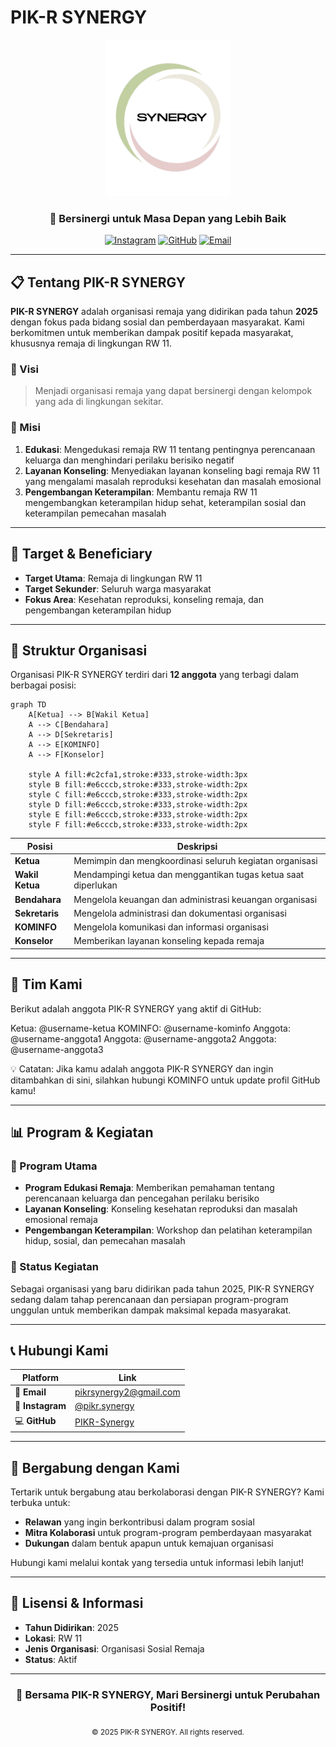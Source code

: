 # PIK-R SYNERGY

<div align="center">
  <!-- Logo akan ditambahkan di sini -->
  <img src="assets/SYNERGY.png" alt="PIK-R SYNERGY Logo" width="200">
  
  <h3>🤝 Bersinergi untuk Masa Depan yang Lebih Baik</h3>
  
  [![Instagram](https://img.shields.io/badge/Instagram-E4405F?style=for-the-badge&logo=instagram&logoColor=white)](https://www.instagram.com/pikr.synergy/)
  [![GitHub](https://img.shields.io/badge/GitHub-100000?style=for-the-badge&logo=github&logoColor=white)](https://github.com/PIKR-Synergy)
  [![Email](https://img.shields.io/badge/Email-D14836?style=for-the-badge&logo=gmail&logoColor=white)](mailto:pikrsynergy2@gmail.com)
</div>

---

## 📋 Tentang PIK-R SYNERGY

**PIK-R SYNERGY** adalah organisasi remaja yang didirikan pada tahun **2025** dengan fokus pada bidang sosial dan pemberdayaan masyarakat. Kami berkomitmen untuk memberikan dampak positif kepada masyarakat, khususnya remaja di lingkungan RW 11.

### 🎯 Visi
> Menjadi organisasi remaja yang dapat bersinergi dengan kelompok yang ada di lingkungan sekitar.

### 🚀 Misi
1. **Edukasi**: Mengedukasi remaja RW 11 tentang pentingnya perencanaan keluarga dan menghindari perilaku berisiko negatif
2. **Layanan Konseling**: Menyediakan layanan konseling bagi remaja RW 11 yang mengalami masalah reproduksi kesehatan dan masalah emosional  
3. **Pengembangan Keterampilan**: Membantu remaja RW 11 mengembangkan keterampilan hidup sehat, keterampilan sosial dan keterampilan pemecahan masalah

---

## 🎯 Target & Beneficiary

- **Target Utama**: Remaja di lingkungan RW 11
- **Target Sekunder**: Seluruh warga masyarakat
- **Fokus Area**: Kesehatan reproduksi, konseling remaja, dan pengembangan keterampilan hidup

---

## 🏢 Struktur Organisasi
Organisasi PIK-R SYNERGY terdiri dari **12 anggota** yang terbagi dalam berbagai posisi:
```
graph TD
    A[Ketua] --> B[Wakil Ketua]
    A --> C[Bendahara]
    A --> D[Sekretaris]
    A --> E[KOMINFO]
    A --> F[Konselor]
    
    style A fill:#c2cfa1,stroke:#333,stroke-width:3px
    style B fill:#e6cccb,stroke:#333,stroke-width:2px
    style C fill:#e6cccb,stroke:#333,stroke-width:2px
    style D fill:#e6cccb,stroke:#333,stroke-width:2px
    style E fill:#e6cccb,stroke:#333,stroke-width:2px
    style F fill:#e6cccb,stroke:#333,stroke-width:2px
```
| Posisi | Deskripsi |
|--------|-----------|
| **Ketua** | Memimpin dan mengkoordinasi seluruh kegiatan organisasi |
| **Wakil Ketua** | Mendampingi ketua dan menggantikan tugas ketua saat diperlukan |
| **Bendahara** | Mengelola keuangan dan administrasi keuangan organisasi |
| **Sekretaris** | Mengelola administrasi dan dokumentasi organisasi |
| **KOMINFO** | Mengelola komunikasi dan informasi organisasi |
| **Konselor** | Memberikan layanan konseling kepada remaja |

---

## 👥 Tim Kami
Berikut adalah anggota PIK-R SYNERGY yang aktif di GitHub:

Ketua: @username-ketua
KOMINFO: @username-kominfo
Anggota: @username-anggota1
Anggota: @username-anggota2
Anggota: @username-anggota3


💡 Catatan: Jika kamu adalah anggota PIK-R SYNERGY dan ingin ditambahkan di sini, silahkan hubungi KOMINFO untuk update profil GitHub kamu!



---

## 📊 Program & Kegiatan

### 🌟 Program Utama
- **Program Edukasi Remaja**: Memberikan pemahaman tentang perencanaan keluarga dan pencegahan perilaku berisiko
- **Layanan Konseling**: Konseling kesehatan reproduksi dan masalah emosional remaja
- **Pengembangan Keterampilan**: Workshop dan pelatihan keterampilan hidup, sosial, dan pemecahan masalah

### 📅 Status Kegiatan
Sebagai organisasi yang baru didirikan pada tahun 2025, PIK-R SYNERGY sedang dalam tahap perencanaan dan persiapan program-program unggulan untuk memberikan dampak maksimal kepada masyarakat.

---

## 📞 Hubungi Kami

<div align="center">
  
| Platform | Link |
|----------|------|
| 📧 **Email** | [pikrsynergy2@gmail.com](mailto:pikrsynergy2@gmail.com) |
| 📱 **Instagram** | [@pikr.synergy](https://www.instagram.com/pikr.synergy/) |
| 💻 **GitHub** | [PIKR-Synergy](https://github.com/PIKR-Synergy) |

</div>

---

## 🤝 Bergabung dengan Kami

Tertarik untuk bergabung atau berkolaborasi dengan PIK-R SYNERGY? Kami terbuka untuk:

- **Relawan** yang ingin berkontribusi dalam program sosial
- **Mitra Kolaborasi** untuk program-program pemberdayaan masyarakat
- **Dukungan** dalam bentuk apapun untuk kemajuan organisasi

Hubungi kami melalui kontak yang tersedia untuk informasi lebih lanjut!

---

## 📄 Lisensi & Informasi

- **Tahun Didirikan**: 2025
- **Lokasi**: RW 11
- **Jenis Organisasi**: Organisasi Sosial Remaja
- **Status**: Aktif

---

<div align="center">
  <h3>💙 Bersama PIK-R SYNERGY, Mari Bersinergi untuk Perubahan Positif!</h3>
  
  <sub>© 2025 PIK-R SYNERGY. All rights reserved.</sub>
</div>
